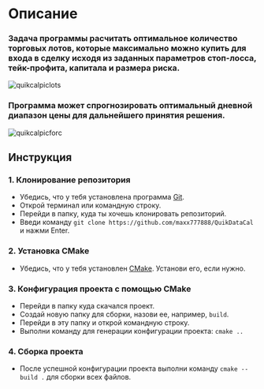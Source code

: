 # Описание
### Задача программы расчитать оптимальное количество торговых лотов, которые максимально можно купить для входа в сделку исходя из заданных параметров стоп-лосса, тейк-профита, капитала и размера риска. 
![quikcalpiclots](https://github.com/user-attachments/assets/5206e2ef-04be-4da5-b6a9-b8ce99ecfbc3)

### Программа может спрогнозировать оптимальный дневной диапазон цены для дальнейшего принятия решения.
![quikcalpicforc](https://github.com/user-attachments/assets/8e2a6960-a507-4ee2-b053-7452e1381457)


## Инструкция
### 1. Клонирование репозитория

* Убедись, что у тебя установлена программа [Git](https://git-scm.com/).
* Открой терминал или командную строку.
* Перейди в папку, куда ты хочешь клонировать репозиторий.
* Введи команду `git clone https://github.com/maxx777888/QuikDataCal` и нажми Enter.

### 2. Установка CMake

* Убедись, что у тебя установлен [CMake](https://cmake.org/download/). Установи его, если нужно.

### 3. Конфигурация проекта с помощью CMake

* Перейди в папку куда скачался проект.
* Создай новую папку для сборки, назови ее, например, `build`.
* Перейди в эту папку и открой командную строку. 
* Выполни команду для генерации конфигурации проекта: `cmake ..`

### 4. Сборка проекта

* После успешной конфигурации проекта выполни команду `cmake --build .` для сборки всех файлов.
